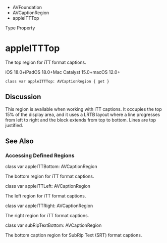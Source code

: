 

- AVFoundation
- AVCaptionRegion
-  appleITTTop 

Type Property

# appleITTTop

The top region for iTT format captions.

iOS 18.0+iPadOS 18.0+Mac Catalyst 15.0+macOS 12.0+

``` source
class var appleITTTop: AVCaptionRegion { get }
```

## Discussion

This region is available when working with iTT captions. It occupies the top 15% of the display area, and it uses a LRTB layout where a line progresses from left to right and the block extends from top to bottom. Lines are top justified.

## See Also

### Accessing Defined Regions

class var appleITTBottom: AVCaptionRegion

The bottom region for iTT format captions.

class var appleITTLeft: AVCaptionRegion

The left region for iTT format captions.

class var appleITTRight: AVCaptionRegion

The right region for iTT format captions.

class var subRipTextBottom: AVCaptionRegion

The bottom caption region for SubRip Text (SRT) format captions.

